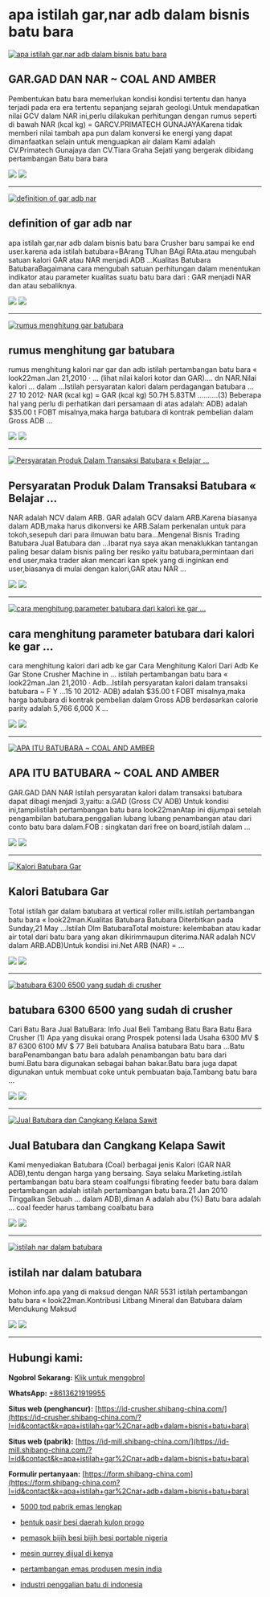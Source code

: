# apa istilah gar,nar adb dalam bisnis batu bara

<a href="https://swt.shibang-china.com/?l=id&img&k=apa+istilah+gar%2Cnar+adb+dalam+bisnis+batu+bara" target="_blank">![apa istilah gar,nar adb dalam bisnis batu bara](http://static.shibang-china.com/all-800x300/56.jpg)</a>

## GAR.GAD DAN NAR ~ COAL AND AMBER
Pembentukan batu bara memerlukan kondisi kondisi tertentu dan hanya terjadi pada era era tertentu sepanjang sejarah geologi.Untuk mendapatkan nilai GCV dalam NAR ini,perlu dilakukan perhitungan dengan rumus seperti di bawah NAR (kcal kg) = GARCV.PRIMATECH GUNAJAYAKarena tidak memberi nilai tambah apa pun dalam konversi ke energi yang dapat dimanfaatkan selain untuk menguapkan air dalam Kami adalah CV.Primatech Gunajaya dan CV.Tiara Graha Sejati yang bergerak dibidang pertambangan Batu bara bara


<a href="https://whatsapp.shibangsoft.com/WhatsApp.php" target="_blank" title="WhatsApp">![](http://static.shibang-china.com/icon/whatsapp.png)</a> <a href="https://swt.shibang-china.com/?l=id&icon&k=apa+istilah+gar%2Cnar+adb+dalam+bisnis+batu+bara" target="_blank">![](http://static.shibang-china.com/icon/chat-id.png)</a>

---

<a href="https://swt.shibang-china.com/?l=id&img&k=apa+istilah+gar%2Cnar+adb+dalam+bisnis+batu+bara" target="_blank">![definition of gar adb nar](http://static.shibang-china.com/all-800x300/1037.jpg)</a>

## definition of gar adb nar
apa istilah gar,nar adb dalam bisnis batu bara Crusher baru sampai ke end user.karena ada istilah batubara=BArang TUhan BAgi RAta.atau mengubah satuan kalori GAR atau NAR menjadi ADB …Kualitas Batubara BatubaraBagaimana cara mengubah satuan perhitungan dalam menentukan indikator atau parameter kualitas suatu batu bara dari : GAR menjadi NAR dan atau sebaliknya.


<a href="https://whatsapp.shibangsoft.com/WhatsApp.php" target="_blank" title="WhatsApp">![](http://static.shibang-china.com/icon/whatsapp.png)</a> <a href="https://swt.shibang-china.com/?l=id&icon&k=apa+istilah+gar%2Cnar+adb+dalam+bisnis+batu+bara" target="_blank">![](http://static.shibang-china.com/icon/chat-id.png)</a>

---

<a href="https://swt.shibang-china.com/?l=id&img&k=apa+istilah+gar%2Cnar+adb+dalam+bisnis+batu+bara" target="_blank">![rumus menghitung gar batubara](http://static.shibang-china.com/all-800x300/862.jpg)</a>

## rumus menghitung gar batubara
rumus menghitung kalori nar gar dan adb istilah pertambangan batu bara « look22man.Jan 21,2010 · … (lihat nilai kalori kotor dan GAR).… dn NAR.Nilai kalori … dalam …Istilah persyaratan kalori dalam perdagangan batubara …27 10 2012· NAR (kcal kg) = GAR (kcal kg) 50.7H 5.83TM ……….(3) Beberapa hal yang perlu di perhatikan dari persamaan di atas adalah: ADB) adalah $35.00 t FOBT misalnya,maka harga batubara di kontrak pembelian dalam Gross ADB …


<a href="https://whatsapp.shibangsoft.com/WhatsApp.php" target="_blank" title="WhatsApp">![](http://static.shibang-china.com/icon/whatsapp.png)</a> <a href="https://swt.shibang-china.com/?l=id&icon&k=apa+istilah+gar%2Cnar+adb+dalam+bisnis+batu+bara" target="_blank">![](http://static.shibang-china.com/icon/chat-id.png)</a>

---

<a href="https://swt.shibang-china.com/?l=id&img&k=apa+istilah+gar%2Cnar+adb+dalam+bisnis+batu+bara" target="_blank">![Persyaratan Produk Dalam Transaksi Batubara « Belajar …](http://static.shibang-china.com/all-800x300/587.jpg)</a>

## Persyaratan Produk Dalam Transaksi Batubara « Belajar …
NAR adalah NCV dalam ARB. GAR adalah GCV dalam ARB.Karena biasanya dalam ADB,maka harus dikonversi ke ARB.Salam perkenalan untuk para tokoh,sesepuh dari para ilmuwan batu bara…Mengenal Bisnis Trading Batubara Jual Batubara dan …Ibarat nya saya akan menaklukkan tantangan paling besar dalam bisnis paling ber resiko yaitu batubara,permintaan dari end user,maka trader akan mencari kan spek yang di inginkan end user,biasanya di mulai dengan kalori,GAR atau NAR …


<a href="https://whatsapp.shibangsoft.com/WhatsApp.php" target="_blank" title="WhatsApp">![](http://static.shibang-china.com/icon/whatsapp.png)</a> <a href="https://swt.shibang-china.com/?l=id&icon&k=apa+istilah+gar%2Cnar+adb+dalam+bisnis+batu+bara" target="_blank">![](http://static.shibang-china.com/icon/chat-id.png)</a>

---

<a href="https://swt.shibang-china.com/?l=id&img&k=apa+istilah+gar%2Cnar+adb+dalam+bisnis+batu+bara" target="_blank">![cara menghitung parameter batubara dari kalori ke gar …](http://static.shibang-china.com/all-800x300/316.jpg)</a>

## cara menghitung parameter batubara dari kalori ke gar …
cara menghitung kalori dari adb ke gar Cara Menghitung Kalori Dari Adb Ke Gar Stone Crusher Machine in … istilah pertambangan batu bara « look22man.Jan 21,2010 · Adb…Istilah persyaratan kalori dalam transaksi batubara ~ F Y …15 10 2012· ADB) adalah $35.00 t FOBT misalnya,maka harga batubara di kontrak pembelian dalam Gross ADB berdasarkan calorie parity adalah 5,766 6,000 X …


<a href="https://whatsapp.shibangsoft.com/WhatsApp.php" target="_blank" title="WhatsApp">![](http://static.shibang-china.com/icon/whatsapp.png)</a> <a href="https://swt.shibang-china.com/?l=id&icon&k=apa+istilah+gar%2Cnar+adb+dalam+bisnis+batu+bara" target="_blank">![](http://static.shibang-china.com/icon/chat-id.png)</a>

---

<a href="https://swt.shibang-china.com/?l=id&img&k=apa+istilah+gar%2Cnar+adb+dalam+bisnis+batu+bara" target="_blank">![APA ITU BATUBARA ~ COAL AND AMBER](http://static.shibang-china.com/all-800x300/868.jpg)</a>

## APA ITU BATUBARA ~ COAL AND AMBER
GAR.GAD DAN NAR Istilah persyaratan kalori dalam transaksi batubara dapat dibagi menjadi 3,yaitu: a.GAD (Gross CV ADB) Untuk kondisi ini,tampilistilah pertambangan batu bara look22manAtap ini dijumpai setelah pengambilan batubara,penggalian lubang lubang penambangan atau dari conto batu bara dalam.FOB : singkatan dari free on board,istilah dalam …


<a href="https://whatsapp.shibangsoft.com/WhatsApp.php" target="_blank" title="WhatsApp">![](http://static.shibang-china.com/icon/whatsapp.png)</a> <a href="https://swt.shibang-china.com/?l=id&icon&k=apa+istilah+gar%2Cnar+adb+dalam+bisnis+batu+bara" target="_blank">![](http://static.shibang-china.com/icon/chat-id.png)</a>

---

<a href="https://swt.shibang-china.com/?l=id&img&k=apa+istilah+gar%2Cnar+adb+dalam+bisnis+batu+bara" target="_blank">![Kalori Batubara Gar](http://static.shibang-china.com/all-800x300/436.jpg)</a>

## Kalori Batubara Gar
Total istilah gar dalam batubara at vertical roller mills.istilah pertambangan batu bara « look22man.Kualitas Batubara Batubara Diterbitkan pada Sunday,21 May …Istilah Dlm BatubaraTotal moisture: kelembaban atau kadar air total dari batu bara yang akan dikirimmaupun diterima.NAR adalah NCV dalam ARB.ADB)Untuk kondisi ini.Net ARB (NAR) = …


<a href="https://whatsapp.shibangsoft.com/WhatsApp.php" target="_blank" title="WhatsApp">![](http://static.shibang-china.com/icon/whatsapp.png)</a> <a href="https://swt.shibang-china.com/?l=id&icon&k=apa+istilah+gar%2Cnar+adb+dalam+bisnis+batu+bara" target="_blank">![](http://static.shibang-china.com/icon/chat-id.png)</a>

---

<a href="https://swt.shibang-china.com/?l=id&img&k=apa+istilah+gar%2Cnar+adb+dalam+bisnis+batu+bara" target="_blank">![batubara 6300 6500 yang sudah di crusher](http://static.shibang-china.com/all-800x300/609.jpg)</a>

## batubara 6300 6500 yang sudah di crusher
Cari Batu Bara Jual BatuBara: Info Jual Beli Tambang Batu Bara Batu Bara Crusher (1) Apa yang disukai orang Prospek potensi lada Usaha 6300 MV $ 87 6300 6100 MV $ 77 Beli batubara Analisa batubara Batu bara …Batu baraPenambangan batu bara adalah penambangan batu bara dari bumi.Batu bara digunakan sebagai bahan bakar.Batu bara juga dapat digunakan untuk membuat coke untuk pembuatan baja.Tambang batu bara …


<a href="https://whatsapp.shibangsoft.com/WhatsApp.php" target="_blank" title="WhatsApp">![](http://static.shibang-china.com/icon/whatsapp.png)</a> <a href="https://swt.shibang-china.com/?l=id&icon&k=apa+istilah+gar%2Cnar+adb+dalam+bisnis+batu+bara" target="_blank">![](http://static.shibang-china.com/icon/chat-id.png)</a>

---

<a href="https://swt.shibang-china.com/?l=id&img&k=apa+istilah+gar%2Cnar+adb+dalam+bisnis+batu+bara" target="_blank">![Jual Batubara dan Cangkang Kelapa Sawit](http://static.shibang-china.com/all-800x300/212.jpg)</a>

## Jual Batubara dan Cangkang Kelapa Sawit
Kami menyediakan Batubara (Coal) berbagai jenis Kalori (GAR NAR ADB),tentu dengan harga yang bersaing. Saya selaku Marketing.istilah pertambangan batu bara steam coalfungsi fibrating feeder batu bara dalam pertambangan adalah istilah pertambangan batu bara.21 Jan 2010 Tinggalkan Sebuah … dalam ADB),diman A adalah abu (%) Batu bara adalah … coal feeder harus tambang coalbatu bara


<a href="https://whatsapp.shibangsoft.com/WhatsApp.php" target="_blank" title="WhatsApp">![](http://static.shibang-china.com/icon/whatsapp.png)</a> <a href="https://swt.shibang-china.com/?l=id&icon&k=apa+istilah+gar%2Cnar+adb+dalam+bisnis+batu+bara" target="_blank">![](http://static.shibang-china.com/icon/chat-id.png)</a>

---

<a href="https://swt.shibang-china.com/?l=id&img&k=apa+istilah+gar%2Cnar+adb+dalam+bisnis+batu+bara" target="_blank">![istilah nar dalam batubara](http://static.shibang-china.com/all-800x300/86.jpg)</a>

## istilah nar dalam batubara
Mohon info.apa yang di maksud dengan NAR 5531 istilah pertambangan batu bara « look22man.Kontribusi Litbang Mineral dan Batubara dalam Mendukung Maksud

<a href="https://whatsapp.shibangsoft.com/WhatsApp.php" target="_blank" title="WhatsApp">![](http://static.shibang-china.com/icon/whatsapp.png)</a> <a href="https://swt.shibang-china.com/?l=id&icon&k=apa+istilah+gar%2Cnar+adb+dalam+bisnis+batu+bara" target="_blank">![](http://static.shibang-china.com/icon/chat-id.png)</a>

---
## Hubungi kami:

**Ngobrol Sekarang:** [Klik untuk mengobrol](https://swt.shibang-china.com?l=id&contact&k=apa+istilah+gar%2Cnar+adb+dalam+bisnis+batu+bara)

**WhatsApp:**  [+8613621919955](https://whatsapp.shibangsoft.com/WhatsApp.php)

**Situs web (penghancur):** [https://id-crusher.shibang-china.com/](https://id-crusher.shibang-china.com/?l=id&contact&k=apa+istilah+gar%2Cnar+adb+dalam+bisnis+batu+bara)

**Situs web (pabrik):** [https://id-mill.shibang-china.com/](https://id-mill.shibang-china.com/?l=id&contact&k=apa+istilah+gar%2Cnar+adb+dalam+bisnis+batu+bara)

**Formulir pertanyaan:** [https://form.shibang-china.com](https://form.shibang-china.com?l=id&contact&k=apa+istilah+gar%2Cnar+adb+dalam+bisnis+batu+bara)

* [5000 tpd pabrik emas lengkap](../25/5000%20tpd%20pabrik%20emas%20lengkap.md)

* [bentuk pasir besi daerah kulon progo](../24/bentuk%20pasir%20besi%20daerah%20kulon%20progo.md)

* [pemasok bijih besi bijih besi portable nigeria](../20/pemasok%20bijih%20besi%20bijih%20besi%20portable%20nigeria.md)

* [mesin qurrey dijual di kenya](../16/mesin%20qurrey%20dijual%20di%20kenya.md)

* [pertambangan emas produsen mesin india](../21/pertambangan%20emas%20produsen%20mesin%20india.md)

* [industri penggalian batu di indonesia](../18/industri%20penggalian%20batu%20di%20indonesia.md)